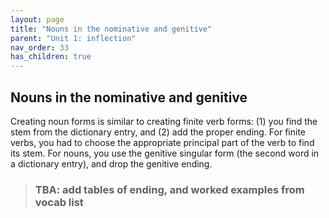 ```yaml
---
layout: page
title: "Nouns in the nominative and genitive"
parent: "Unit 1: inflection"
nav_order: 33
has_children: true
---
```



## Nouns in the nominative and genitive

Creating noun forms is similar to creating finite verb forms: (1) you find the stem from the dictionary entry, and (2) add the proper ending. For finite verbs, you had to choose the appropriate principal part of the verb to find its stem. For nouns, you use the genitive singular form (the second word in a dictionary entry), and drop the genitive ending. 


> ### TBA: add tables of ending, and worked examples from vocab list

